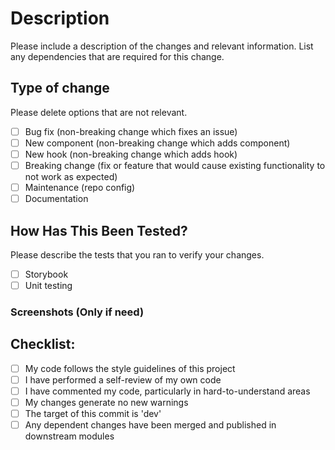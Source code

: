 # Description

Please include a description of the changes and relevant information. List any dependencies that are required for this change.

## Type of change

Please delete options that are not relevant.

- [ ] Bug fix (non-breaking change which fixes an issue)
- [ ] New component (non-breaking change which adds component)
- [ ] New hook (non-breaking change which adds hook)
- [ ] Breaking change (fix or feature that would cause existing functionality to not work as expected)
- [ ] Maintenance (repo config)
- [ ] Documentation

## How Has This Been Tested?

Please describe the tests that you ran to verify your changes.

- [ ] Storybook
- [ ] Unit testing

### Screenshots (Only if need)

## Checklist:

- [ ] My code follows the style guidelines of this project
- [ ] I have performed a self-review of my own code
- [ ] I have commented my code, particularly in hard-to-understand areas
- [ ] My changes generate no new warnings
- [ ] The target of this commit is 'dev'
- [ ] Any dependent changes have been merged and published in downstream modules
